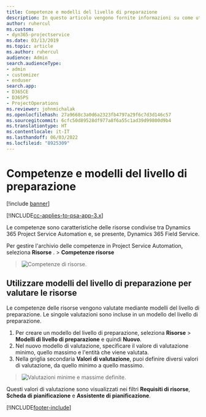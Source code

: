 ```yaml
---
title: Competenze e modelli del livello di preparazione
description: In questo articolo vengono fornite informazioni su come utilizzare competenze e modelli del livello di preparazione.
author: ruhercul
ms.custom:
- dyn365-projectservice
ms.date: 03/13/2019
ms.topic: article
ms.author: ruhercul
audience: Admin
search.audienceType:
- admin
- customizer
- enduser
search.app:
- D365CE
- D365PS
- ProjectOperations
ms.reviewer: johnmichalak
ms.openlocfilehash: 27a9668c3a0d6a2323fb4797a29f6c7d3d146c57
ms.sourcegitcommit: 6cfc50d89528df977a8f6a55c1ad39d99800d9b4
ms.translationtype: HT
ms.contentlocale: it-IT
ms.lasthandoff: 06/03/2022
ms.locfileid: "8925309"
---
```

# <a name="skills-and-proficiency-models"></a>Competenze e modelli del livello di preparazione

[!include [banner](../includes/psa-now-project-operations.md)]

[!INCLUDE[cc-applies-to-psa-app-3.x](../includes/cc-applies-to-psa-app-3x.md)]

Le competenze sono caratteristiche delle risorse condivise tra Dynamics 365 Project Service Automation e, se presente, Dynamics 365 Field Service. 

Per gestire l'archivio delle competenze in Project Service Automation, seleziona **Risorse** . \> **Competenze risorse** 

> ![Competenze di risorse.](media/Resource-Management-image84.png)

## <a name="use-proficiency-models-to-rate-resources"></a>Utilizzare modelli del livello di preparazione per valutare le risorse

Le competenze delle risorse vengono valutate mediante modelli del livello di preparazione. Le singole valutazioni sono incluse in un modello del livello di preparazione. 

1. Per creare un modello del livello di preparazione, seleziona **Risorse** \> **Modelli di livello di preparazione** e quindi **Nuovo**.
2. Nel nuovo modello di valutazione, specificare il valore di valutazione minimo, quello massimo e l'entità che viene valutata.
3. Nella griglia secondaria **Valori di valutazione**, puoi definire diversi valori di valutazione, da quello minimo a quello massimo.

> ![Valutazioni minime e massime definite.](media/Resource-Management-image85.png)

Questi valori di valutazione sono visualizzati nei filtri **Requisiti di risorse**, **Scheda di pianificazione** e **Assistente di pianificazione**.


[!INCLUDE[footer-include](../includes/footer-banner.md)]
